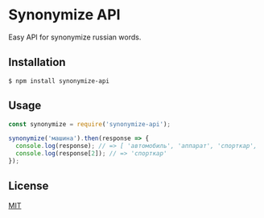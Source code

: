 # Synonymize API

Easy API for synonymize russian words.

## Installation

```
$ npm install synonymize-api
```

## Usage

```javascript
const synonymize = require('synonymize-api');

synonymize('машина').then(response => {
  console.log(response); // => [ 'автомобиль', 'аппарат', 'спорткар', 'more 20 items...' ]
  console.log(response[2]); // => 'спорткар'
});
```

## License

[MIT](https://tldrlegal.com/license/mit-license)
